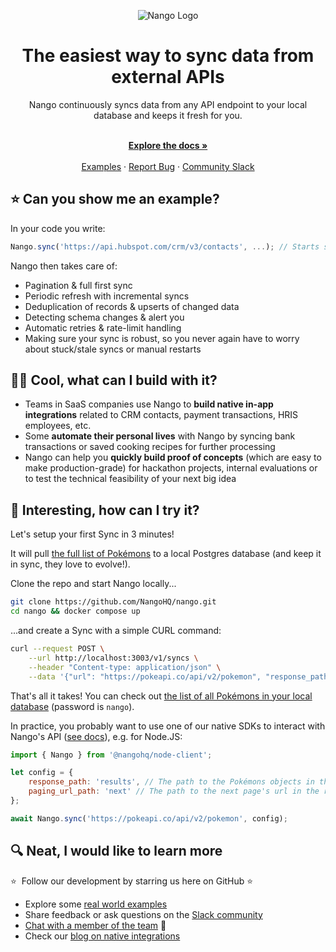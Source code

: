 <div align="center">
  
  ![Nango Logo](https://uploads-ssl.webflow.com/62a9f4a7a5a3d9ef1439982a/6311c3a48ebd85d6ed8f8f05_logo-background.png)

</div>

<h1 align="center">The easiest way to sync data from external APIs</h1>

<div align="center">
Nango continuously syncs data from any API endpoint to your local database and keeps it fresh for you.
</div>

<p align="center">
    <br />
    <a href="https://docs.nango.dev" rel="dofollow"><strong>Explore the docs »</strong></a>
    <br />

  <br/>
    <a href="https://docs.nango.dev/real-world-examples">Examples</a>
    ·
    <a href="https://github.com/nangohq/nango/issues">Report Bug</a>
    ·
    <a href="https://nango.dev/slack">Community Slack</a>
</p>

## ⭐ Can you show me an example?

In your code you write:

```ts
Nango.sync('https://api.hubspot.com/crm/v3/contacts', ...); // Starts syncing contacts forever!
```

Nango then takes care of:

-   Pagination & full first sync
-   Periodic refresh with incremental syncs
-   Deduplication of records & upserts of changed data
-   Detecting schema changes & alert you
-   Automatic retries & rate-limit handling
-   Making sure your sync is robust, so you never again have to worry about stuck/stale syncs or manual restarts

## 🧑‍💻 Cool, what can I build with it?

-   Teams in SaaS companies use Nango to **build native in-app integrations** related to CRM contacts, payment transactions, HRIS employees, etc.
-   Some **automate their personal lives** with Nango by syncing bank transactions or saved cooking recipes for further processing
-   Nango can help you **quickly build proof of concepts** (which are easy to make production-grade) for hackathon projects, internal evaluations or to test the technical feasibility of your next big idea

## 🚀 Interesting, how can I try it?

Let's setup your first Sync in 3 minutes!

It will pull [the full list of Pokémons](https://pokeapi.co/) to a local Postgres database (and keep it in sync, they love to evolve!).

Clone the repo and start Nango locally...

```bash
git clone https://github.com/NangoHQ/nango.git
cd nango && docker compose up
```

...and create a Sync with a simple CURL command:

```bash
curl --request POST \
    --url http://localhost:3003/v1/syncs \
    --header "Content-type: application/json" \
    --data '{"url": "https://pokeapi.co/api/v2/pokemon", "response_path": "results", "paging_url_path":"next"}'
```

That's all it takes! You can check out [the list of all Pokémons in your local database](http://localhost:8080/?pgsql=nango-db&username=nango&db=nango&ns=public&select=_nango_sync_1) (password is `nango`).

In practice, you probably want to use one of our native SDKs to interact with Nango's API ([see docs](https://docs.nango.dev)), e.g. for Node.JS:

```js
import { Nango } from '@nangohq/node-client';

let config = {
    response_path: 'results', // The path to the Pokémons objects in the response.
    paging_url_path: 'next' // The path to the next page's url in the response.
};

await Nango.sync('https://pokeapi.co/api/v2/pokemon', config);
```

## 🔍 Neat, I would like to learn more

⭐  Follow our development by starring us here on GitHub ⭐

-   Explore some [real world examples](https://docs.nango.dev)
-   Share feedback or ask questions on the [Slack community](https://nango.dev/slack)
-   [Chat with a member of the team](https://nango.dev/demo) 👋
-   Check our [blog on native integrations](https://www.nango.dev/blog)

